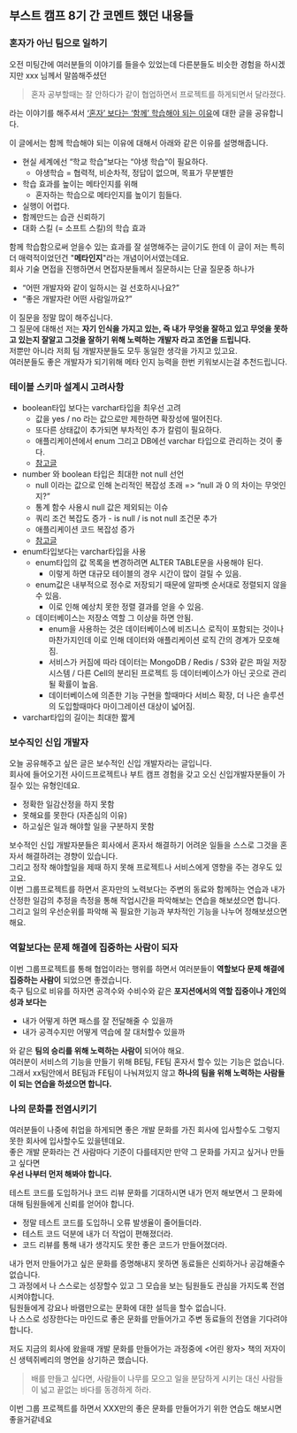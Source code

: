 ## 부스트 캠프 8기 간 코멘트 했던 내용들

### 혼자가 아닌 팀으로 일하기

오전 미팅간에 여러분들의 이야기를 들을수 있었는데 다른분들도 비슷한 경험을 하시겠지만 xxx 님께서 말씀해주셨던
> 혼자 공부할때는 잘 안하다가 같이 협업하면서 프로젝트를 하게되면서 달라졌다.

라는 이야기를 해주셔서 [‘혼자’ 보다는 ‘함께’ 학습해야 되는 이유](https://yozm.wishket.com/magazine/detail/2204/)에 대한 글을 공유합니다.

이 글에서는 함께 학습해야 되는 이유에 대해서 아래와 같은 이유를 설명해줍니다.    
- 현실 세계에선 “학교 학습“보다는 “야생 학습“이 필요하다. 
  - 야생학습 = 협력적, 비순차적, 정답이 없으며, 목표가 무분별한
- 학습 효과를 높이는 메타인지를 위해
  - 혼자하는 학습으로 메타인지를 높이기 힘들다.
- 실행이 어렵다. 
- 함께만드는 습관 신뢰하기
- 대화 스킬 (= 소프트 스킬)의 학습 효과

함께 학습함으로써 얻을수 있는 효과를 잘 설명해주는 글이기도 한데 이 글이 저는 특히 더 매력적이었던건 "**메타인지**"라는 개념이어서였는데요.    
회사 기술 면접을 진행하면서 면접자분들께서 질문하시는 단골 질문중 하나가
- “어떤 개발자와 같이 일하시는 걸 선호하시나요?”
- “좋은 개발자란 어떤 사람일까요?”

이 질문을 정말 많이 해주십니다.  
그 질문에 대해선 저는 **자기 인식을 가지고 있는, 즉 내가 무엇을 잘하고 있고 무엇을 못하고 있는지 잘알고 그것을 잘하기 위해 노력하는 개발자 라고 조언을 드립니다.**     
저뿐만 아니라 저희 팀 개발자분들도 모두 동일한 생각을 가지고 있고요.      
여러분들도 좋은 개발자가 되기위해 메타 인지 능력을 한번 키워보시는걸 추천드립니다. 

### 테이블 스키마 설계시 고려사항
- boolean타입 보다는 varchar타입을 최우선 고려
  - 값을 yes / no 라는 값으로만 제한하면 확장성에 떨어진다.
  - 또다른 상태값이 추가되면 부차적인 추가 칼럼이 필요하다.
  - 애플리케이션에서 enum 그리고 DB에선 varchar 타입으로 관리하는 것이 좋다.
  - [참고글](https://jojoldu.tistory.com/577)
- number 와 boolean 타입은 최대한 not null 선언
  - null 이라는 값으로 인해 논리적인 복잡성 초래 => “null 과 0 의 차이는 무엇인지?”
  - 통계 함수 사용시 null 값은 제외되는 이슈
  - 쿼리 조건 복잡도 증가 - is null / is not null 조건문 추가
  - 애플리케이션 코드 복잡성 증가
  - [참고글](https://jojoldu.tistory.com/718)
- enum타입보다는 varchar타입을 사용
  - enum타입의 값 목록을 변경하려면 ALTER TABLE문을 사용해야 된다.
    - 이렇게 하면 대규모 테이블의 경우 시간이 많이 걸릴 수 있음.
  - enum값은 내부적으로 정수로 저장되기 때문에 알파벳 순서대로 정렬되지 않을 수 있음.
    - 이로 인해 예상치 못한 정렬 결과를 얻을 수 있음.
  - 데이터베이스는 저장소 역할 그 이상을 하면 안됨.
    - enum을 사용하는 것은 데이터베이스에 비즈니스 로직이 포함되는 것이나 마찬가지인데 이로 인해 데이터와 애플리케이션 로직 간의 경계가 모호해짐.
    - 서비스가 커짐에 따라 데이터는 MongoDB / Redis / S3와 같은 파일 저장 시스템 / 다른 Cell의 분리된 프로젝트 등 데이터베이스가 아닌 곳으로 관리될 확률이 높음.
    - 데이터베이스에 의존한 기능 구현을 할때마다 서비스 확장, 더 나은 솔루션의 도입할때마다 마이그레이션 대상이 넓어짐.
- varchar타입의 길이는 최대한 짧게


### 보수직인 신입 개발자
오늘 공유해주고 싶은 글은 보수적인 신입 개발자라는 글입니다.  
회사에 들어오기전 사이드프로젝트나 부트 캠프 경험을 갖고 오신 신입개발자분들이 가질수 있는 유형인데요. 
- 정확한 일감산정을 하지 못함 
- 못해요를 못한다 (자존심의 이유)
- 하고싶은 일과 해야할 일을 구분하지 못함

보수적인 신입 개발자분들은 회사에서 혼자서 해결하기 어려운 일들을 스스로 그것을 혼자서 해결하려는 경향이 있습니다.  
그리고 정작 해야할일을 제때 하지 못해 프로젝트나 서비스에게 영향을 주는 경우도 있고요.   
이번 그룹프로젝트를 하면서 혼자만의 노력보다는 주변의 동료와 함께하는 연습과 내가 산정한 일감의 추정을 측정을 통해 작업시간을 파악해보는 연습을 해보셨으면 합니다.  
그리고 일의 우선순위를 파악해 꼭 필요한 기능과 부차적인 기능을 나누어 정해보셨으면 해요.   

### 역할보다는 문제 해결에 집중하는 사람이 되자 
이번 그룹프로젝트를 통해 협업이라는 행위를 하면서 여러분들이 **역할보다 문제 해결에 집중하는 사람이** 되었으면 좋겠습니다.  
축구 팀으로 비유를 하자면 공격수와 수비수와 같은 **포지션에서의 역할 집중이나 개인의 성과 보다는**
- 내가 어떻게 하면 패스를 잘 전달해줄 수 있을까 
- 내가 공격수지만 어떻게 역습에 잘 대처할수 있을까

와 같은 **팀의 승리를 위해 노력하는 사람이** 되어야 해요.   
여러분이 서비스의 기능을 만들기 위해 BE팀, FE팀 혼자서 할수 있는 기능은 없습니다.   
그래서 xx팀안에서  BE팀과 FE팀이 나눠져있지 않고 **하나의 팀을 위해 노력하는 사람들이 되는 연습을 하셨으면 합니다.**


### 나의 문화를 전염시키기
여러분들이 나중에 취업을 하게되면 좋은 개발 문화를 가진 회사에 입사할수도 그렇지 못한 회사에 입사할수도 있을텐데요.   
좋은 개발 문화라는 건 사람마다 기준이 다를테지만 만약 그 문화를 가지고 싶거나 만들고 싶다면    
**우선 나부터 먼저 해봐야 합니다.**

테스트 코드를 도입하거나 코드 리뷰 문화를 기대하시면 내가 먼저 해보면서 그 문화에 대해 팀원들에게 신뢰를 얻어야 합니다.    
- 정말 테스트 코드를 도입하니 오류 발생율이 줄어들더라. 
- 테스트 코드 덕분에 내가 더 작업이 편해졌더라. 
- 코드 리뷰를 통해 내가 생각지도 못한 좋은 코드가 만들어졌더라.

내가 먼저 만들어가고 싶은 문화를 증명해내지 못하면 동료들은 신뢰하거나 공감해줄수 없습니다.   
그 과정에서 나 스스로는 성장할수 있고 그 모습을 보는 팀원들도 관심을 가지도록 전염시켜야합니다.    
팀원들에게 강요나 바램만으로는 문화에 대한 설득을 할수 없습니다.    
나 스스로 성장한다는 마인드로 좋은 문화를 만들어가고 주변 동료들의 전염을 기다려야 합니다.   

저도 지금의 회사에 왔을때 개발 문화를 만들어가는 과정중에 <어린 왕자> 책의 저자이신 생텍쥐베리의 명언을 상기하곤 했습니다.
> 배를 만들고 싶다면, 사람들이 나무를 모으고 일을 분담하게 시키는 대신 사람들이 넓고 끝없는 바다를 동경하게 하라.

이번 그룹 프로젝트를 하면서 XXX만의 좋은 문화를 만들어가기 위한 연습도 해보시면 좋을거같네요
